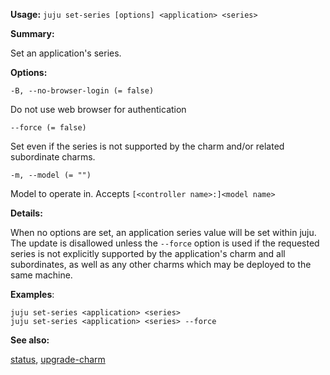 **Usage:** `juju set-series [options] <application> <series>`

**Summary:**

Set an application's series.

**Options:**

`-B, --no-browser-login (= false)`

Do not use web browser for authentication

`--force (= false)`

Set even if the series is not supported by the charm and/or related subordinate charms.

`-m, --model (= "")`

Model to operate in. Accepts `[<controller name>:]<model name>`

**Details:**

When no options are set, an application series value will be set within juju. The update is disallowed unless the `--force` option is used if the requested series is not explicitly supported by the application's charm and all subordinates, as well as any other charms which may be deployed to the same machine.

**Examples**:

    juju set-series <application> <series>
    juju set-series <application> <series> --force
**See also:**

[status](https://discourse.jujucharms.com/t/command-status/1836), [upgrade-charm](https://discourse.jujucharms.com/t/command-upgrade-charm/1849)
